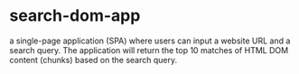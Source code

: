 # search-dom-app
a single-page application (SPA) where users can input a website URL and a search query. The application will return the top 10 matches of HTML DOM content (chunks) based on the search query.
